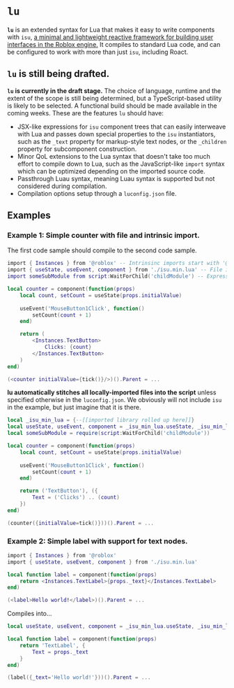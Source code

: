 # `lu`
**`lu`** is an extended syntax for Lua that makes it easy to write components with `isu`, [a minimal and lightweight reactive framework for building user interfaces in the Roblox engine.](https://github.com/ccreaper/isu) It compiles to standard Lua code, and can be configured to work with more than just `isu`, including Roact.

## `lu` is still being drafted.
**`lu` is currently in the draft stage.** The choice of language, runtime and the extent of the scope is still being determined, but a TypeScript-based utility is likely to be selected. A functional build should be made available in the coming weeks. These are the features `lu` should have:
- JSX-like expressions for `isu` component trees that can easily interweave with Lua and passes down special properties to the `isu` instantiators, such as the `_text` property for markup-style text nodes, or the `_children` property for subcomponent construction.
- Minor QoL extensions to the Lua syntax that doesn't take too much effort to compile down to Lua, such as the JavaScript-like `import` syntax which can be optimized depending on the imported source code.
- Passthrough Luau syntax, meaning Luau syntax is supported but not considered during compilation.
- Compilation options setup through a `luconfig.json` file.

## Examples
### Example 1: Simple counter with file and intrinsic import.
The first code sample should compile to the second code sample.
```lua
import { Instances } from '@roblox' -- Intrinsinc imports start with '@'. They are only used by the compiler.
import { useState, useEvent, component } from './isu.min.lua' -- File imports are stitched automatically into the result script unless specified otherwise.
import someSubModule from script:WaitForChild('childModule') -- Expression imports convert to standard requires.

local counter = component(function(props)
    local count, setCount = useState(props.initialValue)
    
    useEvent('MouseButton1Click', function()
        setCount(count + 1)
    end)

    return (
        <Instances.TextButton>
            Clicks: {count}
        </Instances.TextButton>
    )
end)

(<counter initialValue={tick()}/>)().Parent = ...
```

**lu automatically stitches all locally-imported files into the script** unless specified otherwise in the `luconfig.json`. We obviously will not include `isu` in the example, but just imagine that it is there.
```lua
local _isu_min_lua = {--[[imported library rolled up here]]}
local useState, useEvent, component = _isu_min_lua.useState, _isu_min_lua.useEvent, _isu_min_lua.component
local someSubModule = require(script:WaitForChild('childModule'))

local counter = component(function(props)
    local count, setCount = useState(props.initialValue)
    
    useEvent('MouseButton1Click', function()
        setCount(count + 1)
    end)

    return ('TextButton'), ({
        Text = ('Clicks') .. (count)
    })
end)

(counter({initialValue=tick()}))().Parent = ...
```
### Example 2: Simple label with support for text nodes.
```lua
import { Instances } from '@roblox'
import { useState, useEvent, component } from './isu.min.lua'

local function label = component(function(props)
    return <Instances.TextLabel>{props._text}</Instances.TextLabel>
end)

(<label>Hello world!</label>)().Parent = ...
```
Compiles into...
```lua
local useState, useEvent, component = _isu_min_lua.useState, _isu_min_lua.useEvent, _isu_min_lua.component

local function label = component(function(props)
    return 'TextLabel', {
        Text = props._text
    }
end)

(label({_text='Hello world!'}))().Parent = ...
```